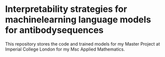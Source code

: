 # Interpretability strategies for machinelearning language models for antibodysequences
This repository stores the code and trained models for my Master Project at Imperial College London for my Msc Applied Mathematics.
